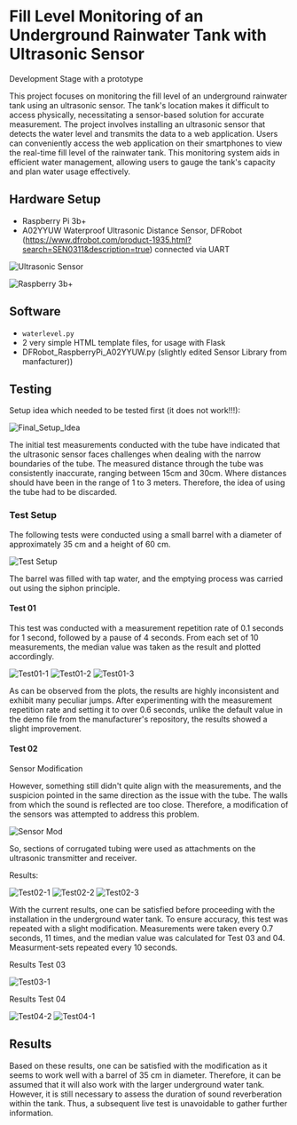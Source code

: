 # Fill Level Monitoring of an Underground Rainwater Tank with Ultrasonic Sensor

Development Stage with a prototype

This project focuses on monitoring the fill level of an underground rainwater tank using an ultrasonic sensor. The tank's location makes it difficult to access physically, necessitating a sensor-based solution for accurate measurement. The project involves installing an ultrasonic sensor that detects the water level and transmits the data to a web application. Users can conveniently access the web application on their smartphones to view the real-time fill level of the rainwater tank. This monitoring system aids in efficient water management, allowing users to gauge the tank's capacity and plan water usage effectively.

## Hardware Setup
- Raspberry Pi 3b+
- A02YYUW Waterproof Ultrasonic Distance Sensor, DFRobot (https://www.dfrobot.com/product-1935.html?search=SEN0311&description=true) connected via UART

![Ultrasonic Sensor](https://github.com/DFRobot/DFRobot_RaspberryPi_A02YYUW/blob/master/resources/images/SEN0311.png)

![Raspberry 3b+](https://github.com/bregsi/water-fill-level/blob/main/test-setup/rasp-3b.jpg)

## Software
- `waterlevel.py`
- 2 very simple HTML template files, for usage with Flask
- DFRobot_RaspberryPi_A02YYUW.py (slightly edited Sensor Library from manfacturer))

## Testing
Setup idea which needed to be tested first (it does not work!!!):

![Final_Setup_Idea](https://github.com/bregsi/water-fill-level/blob/main/test-setup/fuellstandsmessung_with_values.png)

The initial test measurements conducted with the tube have indicated that the ultrasonic sensor faces challenges when dealing with the narrow boundaries of the tube.
The measured distance through the tube was consistently inaccurate, ranging between 15cm and 30cm. Where distances should have been in the range of 1 to 3 meters. Therefore, the idea of using the tube had to be discarded.

### Test Setup

The following tests were conducted using a small barrel with a diameter of approximately 35 cm and a height of 60 cm.

![Test Setup](https://github.com/bregsi/water-fill-level/blob/main/test-setup/test_setup_s.jpg)

The barrel was filled with tap water, and the emptying process was carried out using the siphon principle.

#### Test 01

This test was conducted with a measurement repetition rate of 0.1 seconds for 1 second, followed by a pause of 4 seconds. From each set of 10 measurements, the median value was taken as the result and plotted accordingly.

![Test01-1](https://github.com/bregsi/water-fill-level/blob/main/test-setup/Test01/water_level_plot20230624_15_02.png)
![Test01-2](https://github.com/bregsi/water-fill-level/blob/main/test-setup/Test01/water_level_plot20230624_15_21.png)
![Test01-3](https://github.com/bregsi/water-fill-level/blob/main/test-setup/Test01/water_level_plot20230624_15_30.png)

As can be observed from the plots, the results are highly inconsistent and exhibit many peculiar jumps. After experimenting with the measurement repetition rate and setting it to over 0.6 seconds, unlike the default value in the demo file from the manufacturer's repository, the results showed a slight improvement.

#### Test 02

Sensor Modification

However, something still didn't quite align with the measurements, and the suspicion pointed in the same direction as the issue with the tube. The walls from which the sound is reflected are too close. Therefore, a modification of the sensors was attempted to address this problem.

![Sensor Mod](https://github.com/bregsi/water-fill-level/blob/main/test-setup/sensor_modification_s.jpg)

So, sections of corrugated tubing were used as attachments on the ultrasonic transmitter and receiver.

Results:

![Test02-1](https://github.com/bregsi/water-fill-level/blob/main/test-setup/Test02/water_level_plot20230624_16_37.png)
![Test02-2](https://github.com/bregsi/water-fill-level/blob/main/test-setup/Test02/water_level_plot20230624_17_01.png)
![Test02-3](https://github.com/bregsi/water-fill-level/blob/main/test-setup/Test02/water_level_plot20230624_17_10.png)

With the current results, one can be satisfied before proceeding with the installation in the underground water tank.
To ensure accuracy, this test was repeated with a slight modification. Measurements were taken every 0.7 seconds, 11 times, and the median value was calculated for Test 03 and 04. Measurment-sets repeated every 10 seconds.

Results Test 03

![Test03-1](https://github.com/bregsi/water-fill-level/blob/main/test-setup/Test03/water_level_plot20230627-test03.png)

Results Test 04

![Test04-2](https://github.com/bregsi/water-fill-level/blob/main/test-setup/Test04/water_level_plot_20230627-test04-A.png)
![Test04-1](https://github.com/bregsi/water-fill-level/blob/main/test-setup/Test04/water_level_plot20230627-test04.png)

## Results

Based on these results, one can be satisfied with the modification as it seems to work well with a barrel of 35 cm in diameter. Therefore, it can be assumed that it will also work with the larger underground water tank. However, it is still necessary to assess the duration of sound reverberation within the tank. Thus, a subsequent live test is unavoidable to gather further information.
